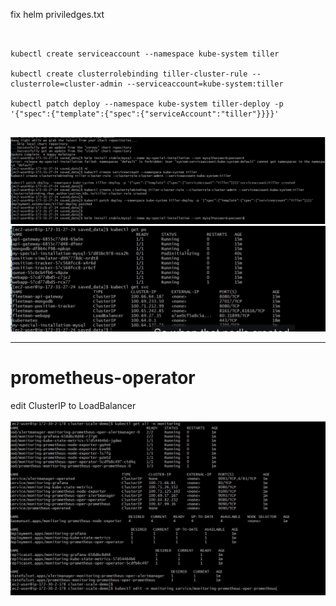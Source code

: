 fix helm priviledges.txt
```


kubectl create serviceaccount --namespace kube-system tiller

kubectl create clusterrolebinding tiller-cluster-rule --clusterrole=cluster-admin --serviceaccount=kube-system:tiller

kubectl patch deploy --namespace kube-system tiller-deploy -p '{"spec":{"template":{"spec":{"serviceAccount":"tiller"}}}}' 


```
![](install-mysql-with-helm-1.png)
![](install-mysql-with-helm-2.png)

---
# prometheus-operator
edit ClusterIP to LoadBalancer

![](edit-prometheus-operator-to-broswer.png)
